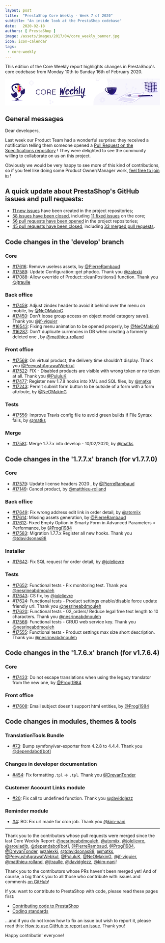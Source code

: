 ```yaml
---
layout: post
title:  "PrestaShop Core Weekly - Week 7 of 2020"
subtitle: "An inside look at the PrestaShop codebase"
date:   2020-02-18
authors: [ PrestaShop ]
image: /assets/images/2017/04/core_weekly_banner.jpg
icon: icon-calendar
tags:
 - core-weekly
---
```


This edition of the Core Weekly report highlights changes in PrestaShop's core codebase from Monday 10th to Sunday 16th of February 2020.

![Core Weekly banner](/assets/images/2018/12/banner-core-weekly.jpg)

## General messages

Dear developers,

Last week our Product Team had a wonderful surprise: they received a notification telling them someone opened a [Pull Request on the Specifications repository](https://github.com/PrestaShop/prestashop-specs/pull/86) ! They were delighted to see the community willing to collaborate on us on this project.

Obviously we would be very happy to see more of this kind of contributions, so if you feel like doing some Product Owner/Manager work, [feel free to join in](https://github.com/PrestaShop/prestashop-specs/) !


## A quick update about PrestaShop's GitHub issues and pull requests:

- [11 new issues](https://github.com/search?q=org%3APrestaShop+is%3Apublic++-repo%3Aprestashop%2Fprestashop.github.io++is%3Aissue+created%3A2020-02-10..2020-02-16) have been created in the project repositories;
- [58 issues have been closed](https://github.com/search?q=org%3APrestaShop+is%3Apublic++-repo%3Aprestashop%2Fprestashop.github.io++is%3Aissue+closed%3A2020-02-10..2020-02-16), including [11 fixed issues](https://github.com/search?q=org%3APrestaShop+is%3Apublic++-repo%3Aprestashop%2Fprestashop.github.io++is%3Aissue+label%3Afixed+closed%3A2020-02-10..2020-02-16) on the core;
- [56 pull requests have been opened](https://github.com/search?q=org%3APrestaShop+is%3Apublic++-repo%3Aprestashop%2Fprestashop.github.io++is%3Apr+created%3A2020-02-10..2020-02-16) in the project repositories;
- [45 pull requests have been closed](https://github.com/search?q=org%3APrestaShop+is%3Apublic++-repo%3Aprestashop%2Fprestashop.github.io++is%3Apr+closed%3A2020-02-10..2020-02-16), including [33 merged pull requests](https://github.com/search?q=org%3APrestaShop+is%3Apublic++-repo%3Aprestashop%2Fprestashop.github.io++is%3Apr+merged%3A2020-02-10..2020-02-16).


## Code changes in the 'develop' branch


### Core
* [#17616](https://github.com/PrestaShop/PrestaShop/pull/17616): Remove useless assets, by [@PierreRambaud](https://github.com/PierreRambaud)
* [#17589](https://github.com/PrestaShop/PrestaShop/pull/17589): Update Configuration::get phpdoc. Thank you [@zalexki](https://github.com/zalexki)
* [#17088](https://github.com/PrestaShop/PrestaShop/pull/17088): Allow override of Product::cleanPositions() function. Thank you [@jtraulle](https://github.com/jtraulle)


### Back office
* [#17459](https://github.com/PrestaShop/PrestaShop/pull/17459): Adjust zindex header to avoid it behind over the menu on mobile, by [@NeOMakinG](https://github.com/NeOMakinG)
* [#17450](https://github.com/PrestaShop/PrestaShop/pull/17450): Don't loose group access on object model category save(). Thank you [@jf-viguier](https://github.com/jf-viguier)
* [#16543](https://github.com/PrestaShop/PrestaShop/pull/16543): Fixing menu animation to be opened properly, by [@NeOMakinG](https://github.com/NeOMakinG)
* [#16287](https://github.com/PrestaShop/PrestaShop/pull/16287): Don't duplicate currencies in DB when creating a formerly deleted one , by [@matthieu-rolland](https://github.com/matthieu-rolland)


### Front office
* [#17569](https://github.com/PrestaShop/PrestaShop/pull/17569): On virtual product, the delivery time shouldn't display. Thank you [@PeeyushAgrawalWebkul](https://github.com/PeeyushAgrawalWebkul)
* [#17522](https://github.com/PrestaShop/PrestaShop/pull/17522): FIX - Disabled products are visible with wrong token or no token at all. Thank you [@PululuK](https://github.com/PululuK)
* [#17477](https://github.com/PrestaShop/PrestaShop/pull/17477): Register new 1.7.8 hooks into XML and SQL files, by [@matks](https://github.com/matks)
* [#17243](https://github.com/PrestaShop/PrestaShop/pull/17243): Permit submit form button to be outside of a form with a form attribute, by [@NeOMakinG](https://github.com/NeOMakinG)


### Tests
* [#17556](https://github.com/PrestaShop/PrestaShop/pull/17556): Improve Travis config file to avoid green builds if File Syntax fails, by [@matks](https://github.com/matks)


### Merge
* [#17581](https://github.com/PrestaShop/PrestaShop/pull/17581): Merge 1.7.7.x into develop - 10/02/2020, by [@matks](https://github.com/matks)


## Code changes in the '1.7.7.x' branch (for v1.7.7.0)


### Core
* [#17579](https://github.com/PrestaShop/PrestaShop/pull/17579): Update license headers 2020 , by [@PierreRambaud](https://github.com/PierreRambaud)
* [#17149](https://github.com/PrestaShop/PrestaShop/pull/17149): Cancel product, by [@matthieu-rolland](https://github.com/matthieu-rolland)


### Back office
* [#17649](https://github.com/PrestaShop/PrestaShop/pull/17649): Fix wrong address edit link in order detail, by [@atomiix](https://github.com/atomiix)
* [#17614](https://github.com/PrestaShop/PrestaShop/pull/17614): Missing assets generation, by [@PierreRambaud](https://github.com/PierreRambaud)
* [#17612](https://github.com/PrestaShop/PrestaShop/pull/17612): Fixed Empty Option in Smarty Form in Advanced Parameters > Performance, by [@Progi1984](https://github.com/Progi1984)
* [#17583](https://github.com/PrestaShop/PrestaShop/pull/17583): Migration 1.7.7.x Register all new hooks. Thank you [@tdavidsonas88](https://github.com/tdavidsonas88)


### Installer
* [#17642](https://github.com/PrestaShop/PrestaShop/pull/17642): Fix SQL request for order detail, by [@jolelievre](https://github.com/jolelievre)


### Tests
* [#17652](https://github.com/PrestaShop/PrestaShop/pull/17652): Functional tests - Fix monitoring test. Thank you [@nesrineabdmouleh](https://github.com/nesrineabdmouleh)
* [#17643](https://github.com/PrestaShop/PrestaShop/pull/17643): CS fix, by [@jolelievre](https://github.com/jolelievre)
* [#17624](https://github.com/PrestaShop/PrestaShop/pull/17624): Functional tests - Product settings enable/disable force update friendly url. Thank you [@nesrineabdmouleh](https://github.com/nesrineabdmouleh)
* [#17620](https://github.com/PrestaShop/PrestaShop/pull/17620): Functional tests - 02_orders/ Reduce legal free text length to 10 characters. Thank you [@nesrineabdmouleh](https://github.com/nesrineabdmouleh)
* [#17566](https://github.com/PrestaShop/PrestaShop/pull/17566): Functional tests -  CRUD web service key. Thank you [@nesrineabdmouleh](https://github.com/nesrineabdmouleh)
* [#17555](https://github.com/PrestaShop/PrestaShop/pull/17555): Functional tests - Product settings max size short description. Thank you [@nesrineabdmouleh](https://github.com/nesrineabdmouleh)


## Code changes in the '1.7.6.x' branch (for v1.7.6.4)


### Core
* [#17433](https://github.com/PrestaShop/PrestaShop/pull/17433): Do not escape translations when using the legacy translator from the new one, by [@Progi1984](https://github.com/Progi1984)


### Front office
* [#17608](https://github.com/PrestaShop/PrestaShop/pull/17608): Email subject doesn't support html entities, by [@Progi1984](https://github.com/Progi1984)


## Code changes in modules, themes & tools


### TranslationTools Bundle
* [#73](https://github.com/PrestaShop/TranslationToolsBundle/pull/73): Bump symfony/var-exporter from 4.2.8 to 4.4.4. Thank you [@dependabot[bot]](https://github.com/apps/dependabot)


### Changes in developer documentation
* [#454](https://github.com/PrestaShop/docs/pull/454): Fix formatting .`tpl` -> `.tpl`. Thank you [@DrevanTonder](https://github.com/DrevanTonder)


### Customer Account Links module
* [#20](https://github.com/PrestaShop/ps_customeraccountlinks/pull/20): Fix call to undefined function. Thank you [@davidglezz](https://github.com/davidglezz)


### Reminder module
* [#4](https://github.com/PrestaShop/ps_reminder/pull/4): BO: Fix url made for cron job. Thank you [@kim-nani](https://github.com/kim-nani)


<hr />

Thank you to the contributors whose pull requests were merged since the last Core Weekly Report: [@nesrineabdmouleh](https://github.com/nesrineabdmouleh), [@atomiix](https://github.com/atomiix), [@jolelievre](https://github.com/jolelievre), [@arouiadib](https://github.com/arouiadib), [@dependabot[bot]](https://github.com/apps/dependabot), [@PierreRambaud](https://github.com/PierreRambaud), [@Progi1984](https://github.com/Progi1984), [@DrevanTonder](https://github.com/DrevanTonder), [@zalexki](https://github.com/zalexki), [@tdavidsonas88](https://github.com/tdavidsonas88), [@matks](https://github.com/matks), [@PeeyushAgrawalWebkul](https://github.com/PeeyushAgrawalWebkul), [@PululuK](https://github.com/PululuK), [@NeOMakinG](https://github.com/NeOMakinG), [@jf-viguier](https://github.com/jf-viguier), [@matthieu-rolland](https://github.com/matthieu-rolland), [@jtraulle](https://github.com/jtraulle), [@davidglezz](https://github.com/davidglezz), [@kim-nani](https://github.com/kim-nani)!

Thank you to the contributors whose PRs haven't been merged yet! And of course, a big thank you to all those who contribute with issues and comments [on GitHub](https://github.com/PrestaShop/PrestaShop)!

If you want to contribute to PrestaShop with code, please read these pages first:

 * [Contributing code to PrestaShop](https://devdocs.prestashop.com/1.7/contribute/contribution-guidelines/)
 * [Coding standards](https://devdocs.prestashop.com/1.7/development/coding-standards/)

...and if you do not know how to fix an issue but wish to report it, please read this: [How to use GitHub to report an issue](https://devdocs.prestashop.com/1.7/contribute/contribute-reporting-issues/). Thank you!

Happy contributin' everyone!

